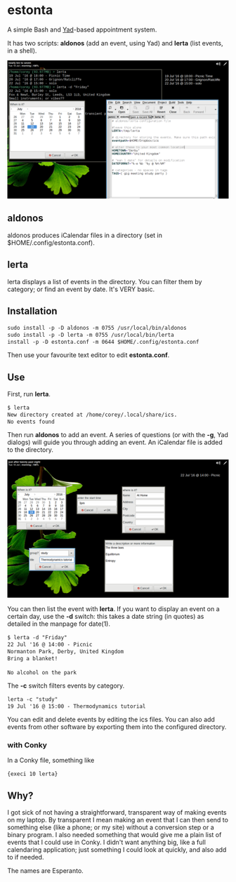 # estonta
A simple Bash and [Yad](https://sourceforge.net/projects/yad-dialog/)-based appointment system.

It has two scripts: **aldonos** (add an event, using Yad) and **lerta** (list events, in a shell).


![clockwise, from top-left: lerta (in Termite), lerta in Conky, estonta.conf, aldonos](estonta.png)


## aldonos
aldonos produces iCalendar files in a directory (set in $HOME/.config/estonta.conf).

## lerta
lerta displays a list of events in the directory. You can filter them by category; or find an event by date. It's VERY basic.

## Installation

```
sudo install -p -D aldonos -m 0755 /usr/local/bin/aldonos
sudo install -p -D lerta -m 0755 /usr/local/bin/lerta
install -p -D estonta.conf -m 0644 $HOME/.config/estonta.conf
```

Then use your favourite text editor to edit **estonta.conf**.

## Use
First, run **lerta**.
```
$ lerta
New directory created at /home/corey/.local/share/ics.
No events found
```
Then run **aldonos** to add an event. A series of questions (or with the **-g**, Yad dialogs) will guide you through adding an event. An iCalendar file is added to the directory.

![The series of dialogs for aldonos](aldonas.png)

You can then list the event with **lerta**. If you want to display an event on a certain day, use the **-d** switch: this takes a date string (in quotes) as detailed in the manpage for date(1).
```
$ lerta -d "Friday"
22 Jul '16 @ 14:00 - Picnic
Normanton Park, Derby, United Kingdom
Bring a blanket!

No alcohol on the park
```
The **-c** switch filters events by category.
```
lerta -c "study"
19 Jul '16 @ 15:00 - Thermodynamics tutorial
```
You can edit and delete events by editing the ics files. You can also add events from other software by exporting them into the configured directory.

### with Conky
In a Conky file, something like
```
{execi 10 lerta}
```
## Why?
I got sick of not having a straightforward, transparent way of making events on my laptop. By transparent I mean making an event that I can then send to something else (like a phone; or my site) without a conversion step or a binary program. I also needed something that would give me a plain list of events that I could use in Conky. I didn't want anything big, like a full calendaring application; just something I could look at quickly, and also add to if needed.

The names are Esperanto.


